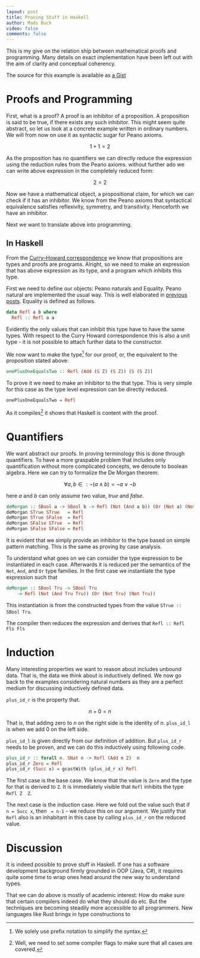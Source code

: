 ```yaml
---
layout: post
title: Proving Stuff in Haskell
author: Mads Buch
video: false
comments: false
---
```


This is my give on the relation ship between mathematical proofs and
programming. Many details on exact implementation have been left out
with the aim of clarity and conceptual coherency.

The source for this example is available as
[a Gist](https://gist.github.com/madsbuch/12043c4ad1c1fd0a80008ffb443e29d7)

# Proofs and Programming
First, what is a proof? A proof is an inhibitor of a proposition. A proposition
is said to be true, if there exists any such inhibitor. This might seem quite
abstract, so let us look at a concrete example written in ordinary numbers. We
will from now on use it as syntactic sugar for Peano axioms.

$$
    1+1 = 2
$$

As the proposition has no quantifiers we can directly reduce the expression
using the reduction rules from the Peano axioms. without further ado we can
write above expression in the completely reduced form:

$$
    2 = 2
$$

Now we have a mathematical object, a propositional claim, for which we
can check if it has an inhibitor. We know from the Peano axioms that
syntactical equivalence satisfies reflexivity, symmetry, and transitivity.
Henceforth we have an inhibitor.

Next we want to translate above into programming.

## In Haskell
From the [Curry–Howard correspondence](https://en.wikipedia.org/wiki/Curry%E2%80%93Howard_correspondence)
we know that propositions are types and proofs are programs. Alright, so we
need to make an expression that has above expression as its type,
and a program which inhibits this type.

First we need to define our objects: Peano naturals and Equality. Peano
natural are implemented the usual way. This is well elaborated in 
[previous posts](/blog/100-days-of-fibonacci-day-9-haskell-types/).
Equality is defined as follows.

```haskell
data Refl a b where
  Refl :: Refl a a
```

Evidently the only values that can inhibit this type have to have the same
types. With respect to the Curry Howard correspondence this is also a unit 
type - it is not possible to attach further data to the constructor.

We now want to make the type[^prefix] for our proof, or, the equivalent to the 
proposition stated above:

```haskell
onePlusOneEqualsTwo :: Refl (Add (S Z) (S Z)) (S (S Z))
```

To prove it we need to make an inhibitor to the that type. This is very simple
for this case as the type level expression can be directly reduced.

```haskell
onePlusOneEqualsTwo = Refl
```

As it compiles[^compiler] it shows that Haskell is content with the proof.

# Quantifiers
We want abstract our proofs. In proving terminology this is done through
quantifiers. To have a more graspable problem that includes only quantification
without more complicated concepts, we deroute to boolean algebra. Here we can
try to formalize the De Morgan theorem:

$$
    \forall a, b \in : \lnot( a \land b ) = \lnot a \lor  \lnot b
$$

here _a_ and _b_ can only assume two value, _true_ and _false_.

```haskell
deMorgan :: SBool a -> SBool b -> Refl (Not (And a b)) (Or (Not a) (Not b))
deMorgan STrue STrue   = Refl
deMorgan STrue SFalse  = Refl
deMorgan SFalse STrue  = Refl
deMorgan SFalse SFalse = Refl
```

It is evident that we simply provide an inhibitor to the type based on simple
pattern matching. This is the same as proving by case analysis.

To understand what goes on we can consider the type expression to be
instantiated in each case. Afterwards it is reduced per the semantics
of the `Not`, `And`, and `Or` type families. In the first case we instantiate
the type expression such that

```haskell
deMorgan :: SBool Tru -> SBool Tru
    -> Refl (Not (And Tru Tru)) (Or (Not Tru) (Not Tru))
```

This instantiation is from the constructed types from the value
`STrue :: SBool Tru`.

The compiler then reduces the expression and derives that
`Refl :: Refl Fls Fls`

# Induction
Many interesting properties we want to reason about includes unbound data.
That is, the data we think about is inductively defined. We now go back to the
examples considering natural numbers as they are a perfect medium for
discussing inductively defined data.

`plus_id_r` is the property that.

$$
    n+0 = n
$$

That is, that adding zero to
_n_ on the right side is the identity of _n_. `plus_id_l` is when we add 0
on the left side.

`plus_id_l` is given directly from our definition of addition. But `plus_id_r`
needs to be proven, and we can do this inductively using following code.

```haskell
plus_id_r :: forall n. SNat n -> Refl (Add n Z)  n
plus_id_r Zero = Refl
plus_id_r (Succ x) = gcastWith (plus_id_r x) Refl
```

The first case is the base case. We know that the value is `Zero` and
the type for that is derived to `Z`. It is immediately visible that `Refl`
inhibits the type `Refl Z  Z`.

The next case is the induction case. Here we fold out the value such that if
`n = Succ x`, then ` = n-1` - we reduce this on our argument. We justify that 
`Refl` also is an inhabitant in this case by calling `plus_id_r` on the
reduced value.

# Discussion
It is indeed possible to prove stuff in Haskell. If one has a software
development background firmly grounded in OOP (Java, C#), it requires quite
some time to wrap ones head around the new way to understand types.

That we can do above is mostly of academic interest: How do make _sure_ that
certain compilers indeed do what they should do etc. But the techniques are
becoming steadily more accessible to all programmers. New languages like
Rust brings in type constructions to 

[^prefix]: We solely use prefix notation to simplify the syntax.
[^compiler]: Well, we need to set some compiler flags to make sure that all cases are covered.